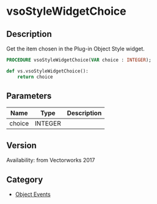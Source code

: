 # vsoStyleWidgetChoice

## Description
Get the item chosen in the Plug-in Object Style widget.

```pascal
PROCEDURE vsoStyleWidgetChoice(VAR choice : INTEGER);
```

```python
def vs.vsoStyleWidgetChoice():
    return choice
```

## Parameters
|Name|Type|Description|
|---|---|---|
|choice|INTEGER|   |

## Version
Availability: from Vectorworks 2017

## Category
* [Object Events](../Categories/Object%20Events.md)
